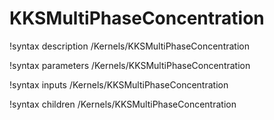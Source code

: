 <!-- MOOSE Documentation Stub: Remove this when content is added. -->

# KKSMultiPhaseConcentration
!syntax description /Kernels/KKSMultiPhaseConcentration

!syntax parameters /Kernels/KKSMultiPhaseConcentration

!syntax inputs /Kernels/KKSMultiPhaseConcentration

!syntax children /Kernels/KKSMultiPhaseConcentration
